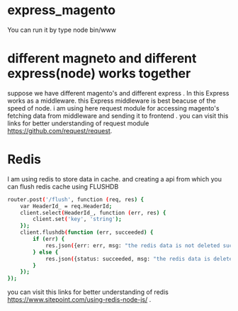 # express_magento
You can run it by type node bin/www

# different magneto and different express(node) works together
 suppose we have different magento's and different express . In this  Express works as a middleware.
this Express middleware is best beacuse of the speed of node. i am using here request module  for accessing magento's fetching data from middleware and sending it to frontend . 
you can visit this links for better understanding of request module https://github.com/request/request.
# Redis
I am using redis to store data in cache. and creating a api from which you can flush redis cache using FLUSHDB 
```bash
router.post('/flush', function (req, res) {
    var HeaderId_ = req.HeaderId;
    client.select(HeaderId_, function (err, res) {
        client.set('key', 'string');
    });
    client.flushdb(function (err, succeeded) {
        if (err) {
            res.json({err: err, msg: "the redis data is not deleted successfully"});
        } else {
            res.json({status: succeeded, msg: "the redis data is deleted successfully"});
        }
    });
});
```
you can visit this links for better understanding of redis  https://www.sitepoint.com/using-redis-node-js/ . 
 
